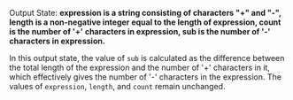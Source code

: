 Output State: **expression is a string consisting of characters "+" and "-", length is a non-negative integer equal to the length of expression, count is the number of '+' characters in expression, sub is the number of '-' characters in expression.**

In this output state, the value of `sub` is calculated as the difference between the total length of the expression and the number of '+' characters in it, which effectively gives the number of '-' characters in the expression. The values of `expression`, `length`, and `count` remain unchanged.